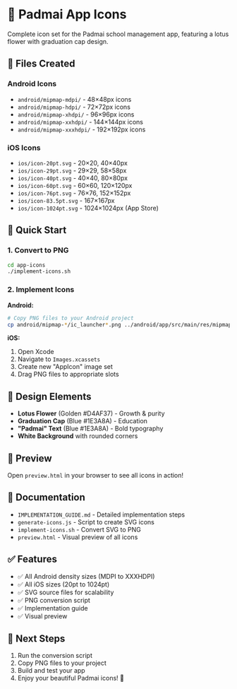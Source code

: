 # 🎨 Padmai App Icons

Complete icon set for the Padmai school management app, featuring a lotus flower with graduation cap design.

## 📁 Files Created

### Android Icons
- `android/mipmap-mdpi/` - 48×48px icons
- `android/mipmap-hdpi/` - 72×72px icons  
- `android/mipmap-xhdpi/` - 96×96px icons
- `android/mipmap-xxhdpi/` - 144×144px icons
- `android/mipmap-xxxhdpi/` - 192×192px icons

### iOS Icons
- `ios/icon-20pt.svg` - 20×20, 40×40px
- `ios/icon-29pt.svg` - 29×29, 58×58px
- `ios/icon-40pt.svg` - 40×40, 80×80px
- `ios/icon-60pt.svg` - 60×60, 120×120px
- `ios/icon-76pt.svg` - 76×76, 152×152px
- `ios/icon-83.5pt.svg` - 167×167px
- `ios/icon-1024pt.svg` - 1024×1024px (App Store)

## 🚀 Quick Start

### 1. Convert to PNG
```bash
cd app-icons
./implement-icons.sh
```

### 2. Implement Icons

**Android:**
```bash
# Copy PNG files to your Android project
cp android/mipmap-*/ic_launcher*.png ../android/app/src/main/res/mipmap-*/
```

**iOS:**
1. Open Xcode
2. Navigate to `Images.xcassets`
3. Create new "AppIcon" image set
4. Drag PNG files to appropriate slots

## 🎨 Design Elements

- **Lotus Flower** (Golden #D4AF37) - Growth & purity
- **Graduation Cap** (Blue #1E3A8A) - Education
- **"Padmai" Text** (Blue #1E3A8A) - Bold typography
- **White Background** with rounded corners

## 📱 Preview

Open `preview.html` in your browser to see all icons in action!

## 📖 Documentation

- `IMPLEMENTATION_GUIDE.md` - Detailed implementation steps
- `generate-icons.js` - Script to create SVG icons
- `implement-icons.sh` - Convert SVG to PNG
- `preview.html` - Visual preview of all icons

## ✅ Features

- ✅ All Android density sizes (MDPI to XXXHDPI)
- ✅ All iOS sizes (20pt to 1024pt)
- ✅ SVG source files for scalability
- ✅ PNG conversion script
- ✅ Implementation guide
- ✅ Visual preview

## 🎯 Next Steps

1. Run the conversion script
2. Copy PNG files to your project
3. Build and test your app
4. Enjoy your beautiful Padmai icons! 🎉
